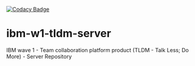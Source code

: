 [![Codacy Badge](https://api.codacy.com/project/badge/Grade/9dd599f73c44457c8aea547c31f61ee4)](https://www.codacy.com/app/mggmanik/ibm-w1-tldm-server?utm_source=github.com&amp;utm_medium=referral&amp;utm_content=stackroute/ibm-w1-tldm-server&amp;utm_campaign=Badge_Grade)

# ibm-w1-tldm-server
IBM wave 1 - Team collaboration platform product (TLDM - Talk Less; Do More) - Server Repository
